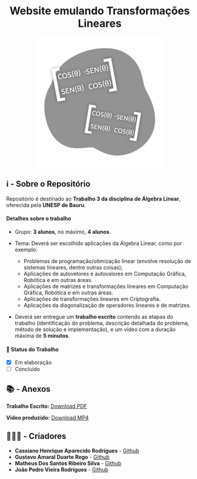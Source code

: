 <h1 align="center"> 
	Website emulando Transformações Lineares
</h1>

<p align="center">
  <img alt="Imagem Sug" src="/images/icon.png" width="350px">
</p>

## ℹ - Sobre o Repositório

Repositório é destinado ao **Trabalho 3 da disciplina de Álgebra Linear**, oferecida pela **UNESP de Bauru**.

#### Detalhes sobre o trabalho

- Grupo: **3 alunos**, no máximo, **4 alunos**.
- Tema: Deverá ser escolhido aplicações da Álgebra Linear, como por exemplo:

  -  Problemas de programação/otimização linear (envolve resolução de sistemas
lineares, dentre outras coisas);
  - Aplicações de autovetores e autovalores em Computação Gráfica, Robótica e em
outras áreas.
  - Aplicações de matrizes e transformações lineares em Computação Gráfica, Robótica e em outras áreas.
  - Aplicações de transformações lineares em Criptografia.
  - Aplicações da diagonalização de operadores lineares e de matrizes.

- Deverá ser entregue um **trabalho escrito** contendo as etapas do trabalho (identificação do problema, descrição detalhada do problema, método de solução e implementação), e um vídeo com a duração máxima de **5 minutos**.

#### 🔔 Status do Trabalho

- [x] Em elaboração
- [ ] Concluído

## 📚 - Anexos

**Trabalho Escrito:** [Download PDF](url)

**Vídeo produzido:** [Download MP4](url)

## 👨🏽‍💻 - Criadores

- **Cassiano Henrique Aparecido Rodrigues** - [Github](https://github.com/kszinhu)
- **Gustavo Amaral Duarte Rego** - [Github](https://github.com/Guga-adr)
- **Matheus Dos Santos Ribeiro Silva** - [Github](https://github.com/MatheusRibeiroS)
- **João Pedro Vieira Rodrigues** - [Github](https://github.com/Jotinha08)
